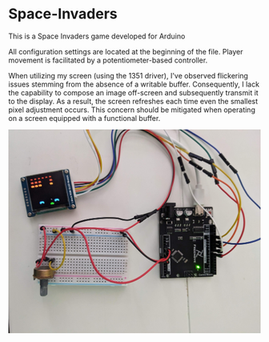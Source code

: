 # Space-Invaders
This is a Space Invaders game developed for Arduino

All configuration settings are located at the beginning of the file. Player movement is facilitated by a potentiometer-based controller.

When utilizing my screen (using the 1351 driver), I've observed flickering issues stemming from the absence of a writable buffer. Consequently, I lack the capability to compose an image off-screen and subsequently transmit it to the display. As a result, the screen refreshes each time even the smallest pixel adjustment occurs. This concern should be mitigated when operating on a screen equipped with a functional buffer.

![How the game and Arduino looks when assembeled](images/image.jpg)
